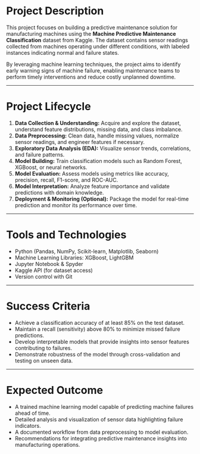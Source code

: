 # Project Description

This project focuses on building a predictive maintenance solution for manufacturing machines using the **Machine Predictive Maintenance Classification** dataset from Kaggle. The dataset contains sensor readings collected from machines operating under different conditions, with labeled instances indicating normal and failure states.

By leveraging machine learning techniques, the project aims to identify early warning signs of machine failure, enabling maintenance teams to perform timely interventions and reduce costly unplanned downtime.

---

# Project Lifecycle

1. **Data Collection & Understanding:** Acquire and explore the dataset, understand feature distributions, missing data, and class imbalance.
2. **Data Preprocessing:** Clean data, handle missing values, normalize sensor readings, and engineer features if necessary.
3. **Exploratory Data Analysis (EDA):** Visualize sensor trends, correlations, and failure patterns.
4. **Model Building:** Train classification models such as Random Forest, XGBoost, or neural networks.
5. **Model Evaluation:** Assess models using metrics like accuracy, precision, recall, F1-score, and ROC-AUC.
6. **Model Interpretation:** Analyze feature importance and validate predictions with domain knowledge.
7. **Deployment & Monitoring (Optional):** Package the model for real-time prediction and monitor its performance over time.

---

# Tools and Technologies

- Python (Pandas, NumPy, Scikit-learn, Matplotlib, Seaborn)
- Machine Learning Libraries: XGBoost, LightGBM
- Jupyter Notebook & Spyder
- Kaggle API (for dataset access)
- Version control with Git

---

# Success Criteria

- Achieve a classification accuracy of at least 85% on the test dataset.
- Maintain a recall (sensitivity) above 80% to minimize missed failure predictions.
- Develop interpretable models that provide insights into sensor features contributing to failures.
- Demonstrate robustness of the model through cross-validation and testing on unseen data.

---

# Expected Outcome

- A trained machine learning model capable of predicting machine failures ahead of time.
- Detailed analysis and visualization of sensor data highlighting failure indicators.
- A documented workflow from data preprocessing to model evaluation.
- Recommendations for integrating predictive maintenance insights into manufacturing operations.
